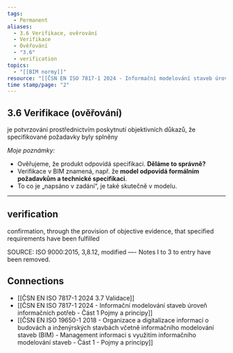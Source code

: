 ```yaml
---
tags:
  - Permanent
aliases:
  - 3.6 Verifikace, ověrování
  - Verifikace
  - Ověřování
  - "3.6"
  - verification
topics:
  - "[[BIM normy]]"
resource: "[[ČSN EN ISO 7817-1 2024 - Informační modelování staveb úroveň informačních potřeb - Část 1 Pojmy a principy]]"
time stamp/page: "2"
---
```

## 3.6 Verifikace (ověřování) 
je potvrzování prostřednictvím poskytnutí objektivních důkazů, že specifikované požadavky byly splněny

*Moje poznámky:* 
- Ověřujeme, že produkt odpovídá specifikaci. **Děláme to správně?**
- Verifikace v BIM znamená, např. že **model odpovídá formálním požadavkům a technické specifikaci**. 
- To co je „napsáno v zadání“, je také skutečně v modelu.

---
## verification
confirmation, through the provision of objective evidence, that specified requirements have been fulfilled

SOURCE: ISO 9000:2015, 3,8.12, modified —- Notes I to 3 to entry have been removed.
## Connections

- [[ČSN EN ISO 7817-1 2024 3.7 Validace]]
- [[ČSN EN ISO 7817-1 2024 - Informační modelování staveb úroveň informačních potřeb - Část 1 Pojmy a principy]]
- [[ČSN EN ISO 19650-1 2018 - Organizace a digitalizace informací o budovách a inženýrských stavbách včetně informačního modelování staveb (BIM) - Management informaci s využitím informačního modelování staveb - Část 1 - Pojmy a principy]]